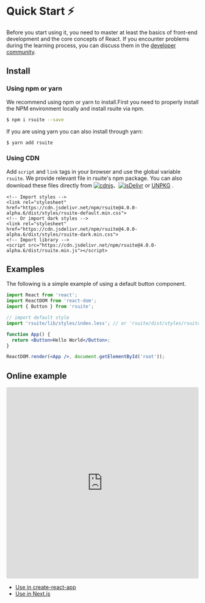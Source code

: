 # Quick Start ⚡️

Before you start using it, you need to master at least the basics of front-end development and the core concepts of React. If you encounter problems during the learning process, you can discuss them in the [developer community][gitter-home].

## Install

### Using npm or yarn

We recommend using npm or yarn to install.First you need to properly install the NPM environment locally and install rsuite via npm.

```bash
$ npm i rsuite --save
```

If you are using yarn you can also install through yarn:

```bash
$ yarn add rsuite
```

### Using CDN

Add `script` and `link` tags in your browser and use the global variable `rsuite`. We provide relevant file in rsuite's npm package. You can also download these files directly from [![cdnjs][cdnjs-badge]][cdnjs-home]、[![jsDelivr][jsdelivr-badge]][jsdelivr-home] or [UNPKG][unpkg-home] .

```
<!-- Import styles -->
<link rel="stylesheet" href="https://cdn.jsdelivr.net/npm/rsuite@4.0.0-alpha.6/dist/styles/rsuite-default.min.css">
<!-- Or import dark styles -->
<link rel="stylesheet" href="https://cdn.jsdelivr.net/npm/rsuite@4.0.0-alpha.6/dist/styles/rsuite-dark.min.css">
<!-- Import library -->
<script src="https://cdn.jsdelivr.net/npm/rsuite@4.0.0-alpha.6/dist/rsuite.min.js"></script>
```

## Examples

The following is a simple example of using a default button component.

```jsx
import React from 'react';
import ReactDOM from 'react-dom';
import { Button } from 'rsuite';

// import default style
import 'rsuite/lib/styles/index.less'; // or 'rsuite/dist/styles/rsuite.css'

function App() {
  return <Button>Hello World</Button>;
}

ReactDOM.render(<App />, document.getElementById('root'));
```

## Online example

<iframe src="https://codesandbox.io/embed/k9v972q3lr" style="width:100%; height:500px; border:0; border-radius: 4px; overflow:hidden;" sandbox="allow-modals allow-forms allow-popups allow-scripts allow-same-origin"></iframe>

- [Use in create-react-app](use-with-create-react-app)
- [Use in Next.js](use-next-app)

[cdnjs-badge]: https://img.shields.io/cdnjs/v/rsuite.svg?style=flat-square
[cdnjs-home]: https://cdnjs.com/libraries/rsuite
[jsdelivr-badge]: https://data.jsdelivr.com/v1/package/npm/rsuite/badge
[jsdelivr-home]: https://www.jsdelivr.com/package/npm/rsuite
[unpkg-home]: https://unpkg.com/browse/rsuite/dist/
[gitter-home]: https://gitter.im/rsuite/rsuite
